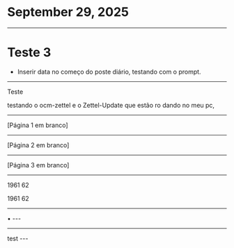 # September 29, 2025

---

# Teste 3

- Inserir data no começo do poste diário, testando com o prompt.

---

Teste

testando o ocm-zettel e o
Zettel-Update que estão ro
dando no meu pc,

---

[Página 1 em branco]

---

[Página 2 em branco]

---

[Página 3 em branco]

---

1961 62

1961 62

---

•
    ---

---
test
    ---